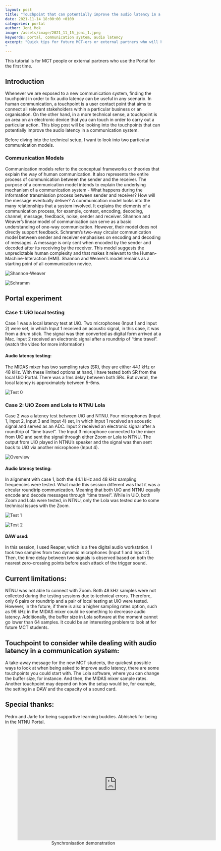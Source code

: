 ```yaml
---
layout: post
title: "Touchpoint that can potentially improve the audio latency in a communication system"
date: 2021-11-14 18:00:00 +0100
categories: portal
author: Joni Mok
image: /assets/image/2021_11_15_joni_1.jpeg
keywords: portal, communication system, audio latency
excerpt: "Quick tips for future MCT-ers or external partners who will be using the MCT Portal for the first time. This article will give you some quick, practical information to start with in terms of dealing with audio latency.
"
---
```


This tutorial is for MCT people or external partners who use the Portal for the first time.

## Introduction

Whenever we are exposed to a new communication system, finding the touchpoint in order to fix audio latency can be useful in any scenario. In human communication, a touchpoint is a user contact point that aims to connect all relevant stakeholders within a particular business or an organisation. On the other hand, in a more technical sense, a touchpoint is an area on an electronic device that you can touch in order to carry out a particular action. This blog post will be looking into the touchpoints that can potentially improve the audio latency in a communication system.

Before diving into the technical setup, I want to look into two particular communication models.



### Communication Models

Communication models refer to the conceptual frameworks or theories that explain the way of human communication. It also represents the entire process of communication between the sender and the receiver. The purpose of a communication model intends to explain the underlying mechanism of a communication system - What happens during the information transmission process between sender and receiver? How will the message eventually deliver?  A communication model looks into the many relationships that a system involved. It explains the elements of a communication process, for example, context, encoding, decoding, channel, message, feedback, noise, sender and receiver. Shannon and Weaver’s  linear model of communication can serve as a basic understanding of one-way communication. However, their model does not directly support feedback. Schramm’s two-way circular communication model between sender and receiver emphasises on encoding and decoding of messages. A message is only sent when encoded by the sender and decoded after its receiving by the receiver. This model suggests the unpredictable human complexity and that makes it relevant to the Human-Machine-Interaction (HMI). Shannon and Weaver’s model remains as a starting point of all communication novice.


![Shannon-Weaver](/assets/image/2021_11_15_joni_sw.jpeg "SW")

![Schramm](/assets/image/2021_11_15_joni_ss.jpeg "ss")

## Portal experiment

### Case 1: UiO local testing

Case 1 was a local latency test at UiO. Two microphones (Input 1 and Input 2) were set, in which Input 1 received an acoustic signal, in this case, it was from a drum stick. The signal was then converted as digital form arrived at a Mac. Input 2 received an electronic signal after a roundtrip of “time travel”. (watch the video for more information)


#### Audio latency testing:

The MIDAS mixer has two sampling rates (SR), they are either 44.1 kHz or 48 kHz. With these limited options at hand, I have tested both SR from the local UiO Portal. There was a 1ms delay between both SRs.  But overall, the local latency is approximately between 5-6ms.


![Test 0](/assets/image/2021_11_15_joni_case0.jpeg "Test 0")

### Case 2:  UiO Zoom and Lola to NTNU Lola

Case 2 was a latency test between UiO and NTNU. Four microphones (Input 1, Input 2, Input 3 and Input 4) set, in which Input 1 received an acoustic signal and served as an ADC. Input 2 received an electronic signal after a roundtrip of “time travel”. The Input 3 microphone connected to the mixer from UiO and sent the signal through either Zoom or Lola to NTNU. The output from UiO played in NTNU’s speaker and the signal was then sent back to UiO via another microphone (Input 4).

![Overview](/assets/image/2021_11_15_joni_overview.jpeg "Overview")

#### Audio latency testing:

In alignment with case 1, both the 44.1 kHz and 48 kHz sampling frequencies were tested. What made this session different was that it was a circular roundtrip communication. Meaning that both UiO and NTNU equally encode and decode messages through “time travel”. While in UiO, both Zoom and Lola were tested, in NTNU, only the Lola was tested due to some technical issues with the Zoom.


![Test 1](/assets/image/2021_11_15_joni_case1.jpeg "Test 0")

![Test 2](/assets/image/2021_11_15_joni_case2.jpeg "Test 0")



#### DAW used:

In this session, I used Reaper, which is a free digital audio workstation. I took two samples from two dynamic microphones (Input 1 and Input 2). Then, the time delay between two signals is observed based on both the nearest zero-crossing points before each attack of the trigger sound.

## Current limitations:

NTNU was not able to connect with Zoom. Both 48 kHz samples were not collected during the testing sessions due to technical errors. Therefore, only 6 pairs or roundtrip and a pair of local testing at UiO were tested.  However, in the future, if there is also a higher sampling rates option, such as 96 kHz in the MIDAS mixer could be something to decrease audio latency. Additionally, the buffer size in Lola software at the moment cannot go lower than 64 samples. It could be an interesting problem to look at for future MCT students.

## Touchpoint to consider while dealing with audio latency in a communication system:

A take-away message for the new MCT students, the quickest possible ways to look at when being asked to improve audio latency, there are some touchpoints you could start with. The Lola software, where you can change the buffer size, for instance. And then, the MIDAS mixer sample rates. Another touchpoint may depend on how the setup would be, for example, the setting in a DAW and the capacity of a sound card.


## Special thanks:
Pedro and Jarle for being supportive learning buddies.
Abhishek for being in the NTNU Portal.




<figure style="float: none">
    <center><iframe src="https://youtube.com/embed/47UdokqGet0" width="640" height="360" frameborder="0" allowfullscreen></iframe></center>
    <figcaption><center>Synchronisation demonstration</center></figcaption>
</figure>
